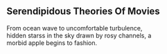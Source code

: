 Serendipidous Theories Of Movies
--------------------------------
From ocean wave to uncomfortable turbulence,  
hidden starss in the sky drawn by rosy channels, a  
morbid apple begins to fashion.  
